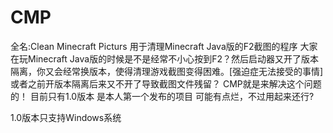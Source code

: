 # CMP
全名:Clean Minecraft Picturs
用于清理Minecraft Java版的F2截图的程序
大家在玩Minecraft Java版的时候是不是经常不小心按到F2？然后启动器又开了版本隔离，你又会经常换版本，使得清理游戏截图变得困难。[强迫症无法接受的事情]
或者之前开版本隔离后来又不开了导致截图文件残留？
CMP就是来解决这个问题的！
目前只有1.0版本
是本人第一个发布的项目
可能有点烂，不过用起来还行?

1.0版本只支持Windows系统
